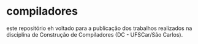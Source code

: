 # compiladores
este repositório eh voltado para a publicação dos trabalhos realizados na disciplina de Construção de Compiladores (DC - UFSCar/São Carlos).
